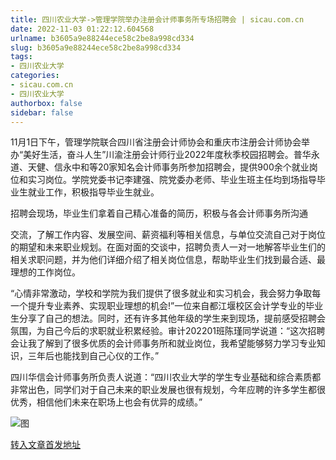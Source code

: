 ```yaml
---
title: 四川农业大学->管理学院举办注册会计师事务所专场招聘会 | sicau.com.cn
date: 2022-11-03 01:22:12.604568
urlname: b3605a9e88244ece58c2be8a998cd334
slug: b3605a9e88244ece58c2be8a998cd334
tags: 
- 四川农业大学
categories:
- sicau.com.cn
- 四川农业大学
authorbox: false
sidebar: false
---
```

11月1日下午，管理学院联合四川省注册会计师协会和重庆市注册会计师协会举办“美好生活，奋斗人生”川渝注册会计师行业2022年度秋季校园招聘会。普华永道、天健、信永中和等20家知名会计师事务所参加招聘会，提供900余个就业岗位和实习岗位。学院党委书记李建强、院党委办老师、毕业生班主任均到场指导毕业生就业工作，积极指导毕业生就业。

招聘会现场，毕业生们拿着自己精心准备的简历，积极与各会计师事务所沟通
<!--more-->
交流，了解工作内容、发展空间、薪资福利等相关信息，与单位交流自己对于岗位的期望和未来职业规划。在面对面的交谈中，招聘负责人一对一地解答毕业生们的相关求职问题，并为他们详细介绍了相关岗位信息，帮助毕业生们找到最合适、最理想的工作岗位。

“心情非常激动，学校和学院为我们提供了很多就业和实习机会，我会努力争取每一个提升专业素养、实现职业理想的机会!”一位来自都江堰校区会计学专业的毕业生分享了自己的想法。同时，还有许多其他年级的学生来到现场，提前感受招聘会氛围，为自己今后的求职就业积累经验。审计202201班陈瑾同学说道：“这次招聘会让我了解到了很多优质的会计师事务所和就业岗位，我希望能够努力学习专业知识，三年后也能找到自己心仪的工作。”

四川华信会计师事务所负责人说道：“四川农业大学的学生专业基础和综合素质都非常出色，同学们对于自己未来的职业发展也很有规划，今年应聘的许多学生都很优秀，相信他们未来在职场上也会有优异的成绩。”

![图](https://news.sicau.edu.cn/__local/D/59/25/7C62068B5B77F056B8677554ED0_EA2C5EE8_47981.jpg)

[转入文章首发地址](https://news.sicau.edu.cn/info/1078/70062.htm)